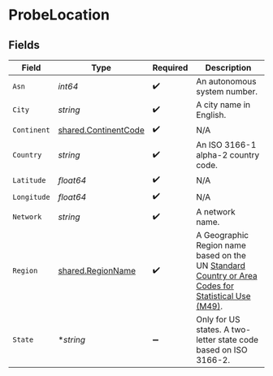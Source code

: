 # ProbeLocation


## Fields

| Field                                                                                                                                               | Type                                                                                                                                                | Required                                                                                                                                            | Description                                                                                                                                         |
| --------------------------------------------------------------------------------------------------------------------------------------------------- | --------------------------------------------------------------------------------------------------------------------------------------------------- | --------------------------------------------------------------------------------------------------------------------------------------------------- | --------------------------------------------------------------------------------------------------------------------------------------------------- |
| `Asn`                                                                                                                                               | *int64*                                                                                                                                             | :heavy_check_mark:                                                                                                                                  | An autonomous system number.                                                                                                                        |
| `City`                                                                                                                                              | *string*                                                                                                                                            | :heavy_check_mark:                                                                                                                                  | A city name in English.                                                                                                                             |
| `Continent`                                                                                                                                         | [shared.ContinentCode](../../models/shared/continentcode.md)                                                                                        | :heavy_check_mark:                                                                                                                                  | N/A                                                                                                                                                 |
| `Country`                                                                                                                                           | *string*                                                                                                                                            | :heavy_check_mark:                                                                                                                                  | An ISO 3166-1 alpha-2 country code.                                                                                                                 |
| `Latitude`                                                                                                                                          | *float64*                                                                                                                                           | :heavy_check_mark:                                                                                                                                  | N/A                                                                                                                                                 |
| `Longitude`                                                                                                                                         | *float64*                                                                                                                                           | :heavy_check_mark:                                                                                                                                  | N/A                                                                                                                                                 |
| `Network`                                                                                                                                           | *string*                                                                                                                                            | :heavy_check_mark:                                                                                                                                  | A network name.                                                                                                                                     |
| `Region`                                                                                                                                            | [shared.RegionName](../../models/shared/regionname.md)                                                                                              | :heavy_check_mark:                                                                                                                                  | A Geographic Region name based on the<br/>UN [Standard Country or Area Codes for Statistical Use (M49)](https://unstats.un.org/unsd/methodology/m49/).<br/> |
| `State`                                                                                                                                             | **string*                                                                                                                                           | :heavy_minus_sign:                                                                                                                                  | Only for US states. A two-letter state code based on ISO 3166-2.                                                                                    |